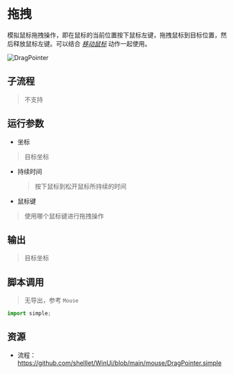 # 拖拽 
模拟鼠标拖拽操作，即在鼠标的当前位置按下鼠标左键，拖拽鼠标到目标位置，然后释放鼠标左键。可以结合 [*移动鼠标*](./actions/mouse/MovePointer.md)  动作一起使用。

![DragPointer](./images/07.png ':size=90%')

## 子流程
> 不支持


## 运行参数

* 坐标
> 目标坐标
* 持续时间
  > 按下鼠标到松开鼠标所持续的时间
* 鼠标键
> 使用哪个鼠标键进行拖拽操作
## 输出
> 目标坐标   


## 脚本调用
> 无导出，参考 `Mouse`
```python
import simple;

```

## 资源

* 流程：https://github.com/shelllet/WinUi/blob/main/mouse/DragPointer.simple



